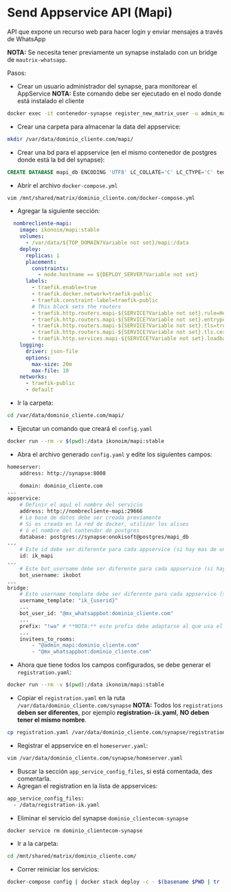 # Send Appservice API (Mapi)

API que expone un recurso web para hacer login y enviar mensajes a través de WhatsApp

**NOTA:** Se necesita tener previamente un synapse instalado con un bridge de `mautrix-whatsapp`.

Pasos:

- Crear un usuario administrador del synapse, para monitorear el AppService
**NOTA:** Este comando debe ser ejecutado en el nodo donde está instalado el cliente
```bash
docker exec -it contenedor-synapse register_new_matrix_user -u admin_mapi -a -c /data/homeserver.yaml http://localhost:8008
```
- Crear una carpeta para almacenar la data del appservice:
```bash
mkdir /var/data/dominio_cliente.com/mapi/
```
- Crear una bd para el appservice (en el mismo contenedor de postgres donde está la bd del synapse):
```sql
CREATE DATABASE mapi_db ENCODING 'UTF8' LC_COLLATE='C' LC_CTYPE='C' template=template0 OWNER synapse;
```
- Abrir el archivo `docker-compose.yml`
```bash
vim /mnt/shared/matrix/dominio_cliente.com/docker-compose.yml
```
- Agregar la siguiente sección:
```yaml
  nombrecliente-mapi:
    image: ikonoim/mapi:stable
    volumes:
      - /var/data/${TOP_DOMAIN?Variable not set}/mapi:/data
    deploy:
      replicas: 1
      placement:
        constraints:
          - node.hostname == ${DEPLOY_SERVER?Variable not set}
      labels:
        - traefik.enable=true
        - traefik.docker.network=traefik-public
        - traefik.constraint-label=traefik-public
        # This block sets the routers
        - traefik.http.routers.mapi-${SERVICE?Variable not set}.rule=Host(`cliente-mapi.ikono.im`)
        - traefik.http.routers.mapi-${SERVICE?Variable not set}.entrypoints=https
        - traefik.http.routers.mapi-${SERVICE?Variable not set}.tls=true
        - traefik.http.routers.mapi-${SERVICE?Variable not set}.tls.certresolver=le
        - traefik.http.services.mapi-${SERVICE?Variable not set}.loadbalancer.server.port=29666
    logging:
      driver: json-file
      options:
        max-size: 20m
        max-file: 10
    networks:
      - traefik-public
      - default
```
- Ir la carpeta:
```bash
cd /var/data/dominio_cliente.com/mapi/
```
- Ejecutar un comando que creará el `config.yaml`
```bash
docker run --rm -v $(pwd):/data ikonoim/mapi:stable
```
- Abra el archivo generado `config.yaml` y edite los siguientes campos:
```bash
homeserver:
    address: http://synapse:8008

    domain: dominio_cliente.com
...
appservice:
    # Definir el aquí el nombre del servicio
    address: http://nombrecliente-mapi:29666
    # La base de datos debe ser creada previamente
    # Si es creada en la red de docker, utilizar los alises
    # ó el nombre del contendor de postgres
    database: postgres://synapse:onokisoft@postgres/mapi_db
...
    # Este id debe ser diferente para cada appservice (si hay mas de un appservice, deben tener id diferentes)
    id: ik_mapi
...
    # Este bot_username debe ser diferente para cada appservice (si hay mas de un appservice, deben tener bot_username diferentes)
    bot_username: ikobot
...
bridge:
    # Este username_template debe ser diferente para cada appservice (si hay mas de un appservice, deben tener username_template diferentes)
    username_template: "ik_{userid}"
    ...
    bot_user_id: "@mx_whatsappbot:dominio_cliente.com"
    ...
    prefix: "!wa" # **NOTA:** este prefix debe adaptarse al que usa el bridge en particular
    ...
    invitees_to_rooms:
        - "@admin_mapi:dominio_cliente.com"
        - "@mx_whatsappbot:dominio_cliente.com"

```
-  Ahora que tiene todos los campos configurados, se debe generar el `registration.yaml`:
```bash
docker run --rm -v $(pwd):/data ikonoim/mapi:stable
```
- Copiar el `registration.yaml` en la ruta `/var/data/dominio_cliente.com/synapse`
**NOTA:** Todos los `registrations` **deben ser diferentes**, por ejemplo **registration`-ik`.yaml**, **NO deben tener el mismo nombre**.
```bash
cp registration.yaml /var/data/dominio_cliente.com/synapse/registration-mapi.yaml
```

- Registrar el appservice en el `homeserver.yaml`:
```bash
vim /var/data/dominio_cliente.com/synapse/homeserver.yaml
```
- Buscar la sección `app_service_config_files`, si está comentada, des comentarla.
- Agregan el registration en la lista de appservices:
```bash
app_service_config_files:
  - /data/registration-ik.yaml
```
- Eliminar el servicio del synapse `dominio_clientecom-synapse`
```bash
docker service rm dominio_clientecom-synapse
```
- Ir a la carpeta:
```bash
cd /mnt/shared/matrix/dominio_cliente.com/
```
- Correr reiniciar los servicios:
```bash
docker-compose config | docker stack deploy -c - $(basename $PWD | tr -d '.')
```
